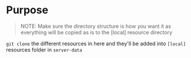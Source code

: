 # Purpose

> NOTE: Make sure the directory structure is how you want it as everything will be copied as is to the \[local\] resource directory

`git clone` the different resources in here and they'll be added into `[local]` resources folder in `server-data`
